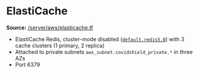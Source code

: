 # ElastiCache
**Source:** [/server/aws/elasticache.tf](https://github.com/cds-snc/covid-alert-server-staging-terraform/blob/master/server/aws/elasticache.tf)

- ElastiCache Redis, cluster-mode disabled ([`default.redis5.0`](https://docs.aws.amazon.com/AmazonElastiCache/latest/red-ug/ParameterGroups.Redis.html)) with 3 cache clusters (1 primary, 2 replica)
- Attached to private subnets `aws_subnet.covidshield_private.*` in three AZs
- Port 6379
